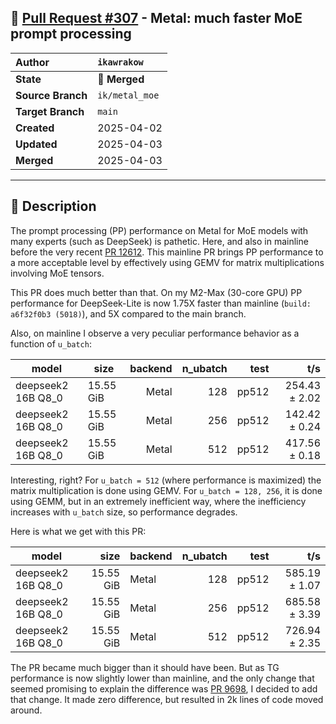 ## 🔀 [Pull Request #307](https://github.com/ikawrakow/ik_llama.cpp/pull/307) - Metal: much faster MoE prompt processing

| **Author** | `ikawrakow` |
| :--- | :--- |
| **State** | 🔀 **Merged** |
| **Source Branch** | `ik/metal_moe` |
| **Target Branch** | `main` |
| **Created** | 2025-04-02 |
| **Updated** | 2025-04-03 |
| **Merged** | 2025-04-03 |

---

## 📄 Description

The prompt processing (PP) performance on Metal for MoE models with many experts (such as DeepSeek) is pathetic. Here, and also in mainline before the very recent [PR 12612](https://github.com/ggml-org/llama.cpp/pull/12612). This mainline PR brings PP performance to a more acceptable level by effectively using GEMV for matrix multiplications involving MoE tensors.

This PR does much better than that. On my M2-Max (30-core GPU) PP performance for DeepSeek-Lite is now 1.75X faster than mainline (`build: a6f32f0b3 (5018)`), and 5X compared to the main branch.

Also, on mainline I observe a very peculiar performance behavior as a function of `u_batch`:

| model                          |       size |    backend    | n_ubatch |          test |                  t/s |
| --------------------- | ---------- | ------: | -------: | ------------: | -------------------: |
| deepseek2 16B Q8_0  |  15.55 GiB |   Metal      |       128 |         pp512 |        254.43 ± 2.02 |
| deepseek2 16B Q8_0  |  15.55 GiB |   Metal      |       256 |         pp512 |        142.42 ± 0.24 |
| deepseek2 16B Q8_0  |  15.55 GiB |   Metal      |       512 |         pp512 |        417.56 ± 0.18 |

Interesting, right? For `u_batch = 512` (where performance is maximized) the matrix multiplication is done using GEMV. For `u_batch = 128, 256`, it is done using GEMM, but in an extremely inefficient way, where the inefficiency increases with `u_batch` size, so performance degrades.

Here is what we get with this PR:

| model               |       size | backend    | n_ubatch |          test |              t/s |
| ------------------- | ---------: | ---------- | -------: | ------------: | ---------------: |
| deepseek2 16B Q8_0  |  15.55 GiB | Metal      |      128 |         pp512 |    585.19 ± 1.07 |
| deepseek2 16B Q8_0  |  15.55 GiB | Metal      |      256 |         pp512 |    685.58 ± 3.39 |
| deepseek2 16B Q8_0  |  15.55 GiB | Metal      |      512 |         pp512 |    726.94 ± 2.35 |

The PR became much bigger than it should have been. But as TG performance is now slightly lower than mainline, and the only change that seemed promising to explain the difference was [PR 9698](https://github.com/ggml-org/llama.cpp/pull/9698), I decided to add that change. It made zero difference, but resulted in 2k lines of code moved around.